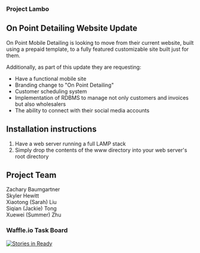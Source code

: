 ### Project Lambo

## On Point Detailing Website Update

On Point Mobile Detailing is looking to move from their current website, built using a prepaid template, to a fully featured customizable site built just for them.

Additionally, as part of this update they are requesting:
- Have a functional mobile site
- Branding change to "On Point Detailing"
- Customer scheduling system
- Implementation of RDBMS to manage not only customers and invoices but also wholesalers
- The ability to connect with their social media accounts

## Installation instructions

1. Have a web server running a full LAMP stack
2. Simply drop the contents of the www directory into your web server's root directory


## Project Team

Zachary Baumgartner  
Skyler Hewitt  
Xiaotong (Sarah) Liu  
Siqian (Jackie) Tong  
Xuewei (Summer) Zhu

 
### Waffle.io Task Board

[![Stories in Ready](https://badge.waffle.io/asu-cis-capstone/lambo.svg?label=ready&title=Ready)](http://waffle.io/asu-cis-capstone/lambo)
